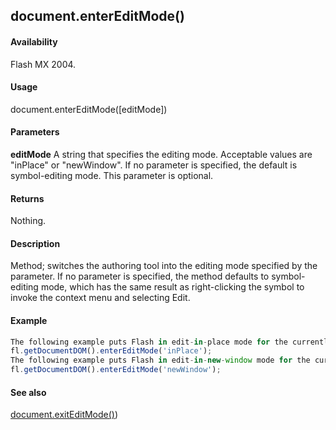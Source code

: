 ## document.enterEditMode()

#### Availability

Flash MX 2004.

#### Usage

document.enterEditMode(\[editMode\])

#### Parameters

**editMode** A string that specifies the editing mode. Acceptable values are "inPlace" or "newWindow". If no parameter is specified, the default is symbol-editing mode. This parameter is optional.

#### Returns

Nothing.

#### Description

Method; switches the authoring tool into the editing mode specified by the parameter. If no parameter is specified, the method defaults to symbol-editing mode, which has the same result as right-clicking the symbol to invoke the context menu and selecting Edit.

#### Example

```javascript
The following example puts Flash in edit-in-place mode for the currently selected symbol:
fl.getDocumentDOM().enterEditMode('inPlace');
The following example puts Flash in edit-in-new-window mode for the currently selected symbol:
fl.getDocumentDOM().enterEditMode('newWindow');

```
#### See also

[document.exitEditMode()](#!wielmic/developers-animatesdk-docs/test/Document_object/docume61.md))

<span id="document.exitEditMode()" class="anchor"></span>
